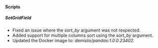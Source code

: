 
#### Scripts
##### SetGridField
- Fixed an issue where the *sort_by* argument was not respected.
- Added support for multiple columns sort using the *sort_by* argument.
- Updated the Docker image to: *demisto/pandas:1.0.0.23402*.
